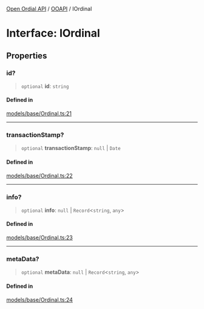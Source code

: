 [Open Ordial API](../../README.md) / [OOAPI](../README.md) / IOrdinal

# Interface: IOrdinal

## Properties

### id?

> `optional` **id**: `string`

#### Defined in

[models/base/Ordinal.ts:21](https://github.com/sagaverse-io/SagaverseOrdinalAPI/blob/90d228bc8061a836e19a66b3b1e83f3192c2e482/src/models/base/Ordinal.ts#L21)

***

### transactionStamp?

> `optional` **transactionStamp**: `null` \| `Date`

#### Defined in

[models/base/Ordinal.ts:22](https://github.com/sagaverse-io/SagaverseOrdinalAPI/blob/90d228bc8061a836e19a66b3b1e83f3192c2e482/src/models/base/Ordinal.ts#L22)

***

### info?

> `optional` **info**: `null` \| `Record`\<`string`, `any`\>

#### Defined in

[models/base/Ordinal.ts:23](https://github.com/sagaverse-io/SagaverseOrdinalAPI/blob/90d228bc8061a836e19a66b3b1e83f3192c2e482/src/models/base/Ordinal.ts#L23)

***

### metaData?

> `optional` **metaData**: `null` \| `Record`\<`string`, `any`\>

#### Defined in

[models/base/Ordinal.ts:24](https://github.com/sagaverse-io/SagaverseOrdinalAPI/blob/90d228bc8061a836e19a66b3b1e83f3192c2e482/src/models/base/Ordinal.ts#L24)
